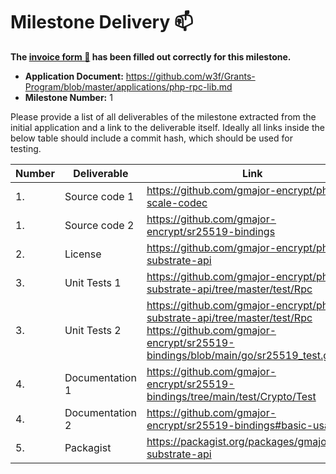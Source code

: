 # Milestone Delivery :mailbox:

**The [invoice form :pencil:](https://docs.google.com/forms/d/e/1FAIpQLSfmNYaoCgrxyhzgoKQ0ynQvnNRoTmgApz9NrMp-hd8mhIiO0A/viewform) has been filled out correctly for this milestone.**

- **Application Document:** https://github.com/w3f/Grants-Program/blob/master/applications/php-rpc-lib.md
- **Milestone Number:** 1

Please provide a list of all deliverables of the milestone extracted from the initial application and a link to the deliverable itself. Ideally all links inside the below table should include a commit hash, which should be used for testing.

| Number | Deliverable     | Link                                                                                                                                                           | Notes       |
| ------ | --------------- | -------------------------------------------------------------------------------------------------------------------------------------------------------------- | ----------- |
| 1.     | Source code 1   | https://github.com/gmajor-encrypt/php-scale-codec                                                                                                              | RPC lib     |
| 1.     | Source code 2   | https://github.com/gmajor-encrypt/sr25519-bindings                                                                                                             | sr25519     |
| 2.     | License         | https://github.com/gmajor-encrypt/php-substrate-api                                                                                                            | MIT license |
| 3.     | Unit Tests 1    | https://github.com/gmajor-encrypt/php-substrate-api/tree/master/test/Rpc                                                                                       | make test   |
| 3.     | Unit Tests 2    | https://github.com/gmajor-encrypt/php-substrate-api/tree/master/test/Rpc <br/> https://github.com/gmajor-encrypt/sr25519-bindings/blob/main/go/sr25519_test.go | make test   |
| 4.     | Documentation 1 | https://github.com/gmajor-encrypt/sr25519-bindings/tree/main/test/Crypto/Test                                                                                  |             |
| 4.     | Documentation 2 | https://github.com/gmajor-encrypt/sr25519-bindings#basic-usage                                                                                                 |             |
| 5.     | Packagist       | https://packagist.org/packages/gmajor/php-substrate-api                                                                                                        |             |
